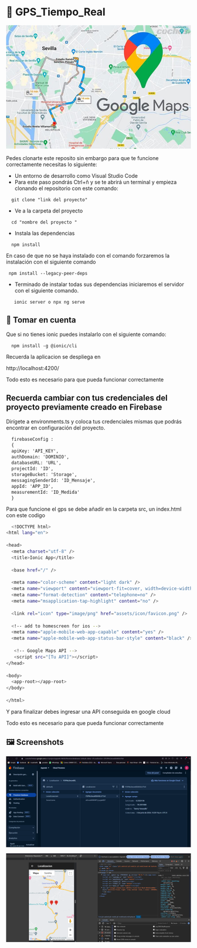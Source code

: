# 📱 GPS_Tiempo_Real

![Logo](Recursos/img/maps.jpeg)

Pedes clonarte este reposito sin embargo para que te funcione correctamente necesitas lo siguiente:

- Un entorno de desarrollo como Visual Studio Code 
- Para este paso pondrás Ctrl+ñ y se te abrirá un terminal y empieza clonando el repositorio con este comando:
```
  git clone "link del proyecto"
```
- Ve a la carpeta del proyecto
```
  cd "nombre del proyecto "
```

- Instala las dependencias
```
  npm install
```

 En caso de que no se haya instalado con el comando forzaremos la instalación con el siguiente comando 
```
 npm install --legacy-peer-deps
```

- Terminado de instalar todas sus dependencias iniciaremos el servidor con el siguiente comando.
```
   ionic server o npx ng serve

```

## 🛑 Tomar en cuenta 

Que si no tienes ionic puedes instalarlo con el siguiente comando:

```
  npm install -g @ionic/cli

```
Recuerda la aplicacion se despliega en


  http://localhost:4200/


Todo esto es necesario para que pueda funcionar correctamente

## Recuerda cambiar con tus credenciales del proyecto previamente creado en Firebase 

Dirígete a environments.ts y coloca tus credenciales mismas que podrás encontrar en configuración del proyecto.

```
  firebaseConfig :
  {
  apiKey: 'API_KEY',
  authDomain: 'DOMINIO',
  databaseURL: 'URL',
  projectId: 'ID',
  storageBucket: 'Storage',
  messagingSenderId: 'ID_Mensaje',
  appId: 'APP_ID',
  measurementId: 'ID_Medida'
  }
```




Para que funcione el gps se debe añadir en la carpeta src, un index.html con este codigo

```bash
  <!DOCTYPE html>
<html lang="en">

<head>
  <meta charset="utf-8" />
  <title>Ionic App</title>

  <base href="/" />

  <meta name="color-scheme" content="light dark" />
  <meta name="viewport" content="viewport-fit=cover, width=device-width, initial-scale=1.0, minimum-scale=1.0, maximum-scale=1.0, user-scalable=no" />
  <meta name="format-detection" content="telephone=no" />
  <meta name="msapplication-tap-highlight" content="no" />

  <link rel="icon" type="image/png" href="assets/icon/favicon.png" />

  <!-- add to homescreen for ios -->
  <meta name="apple-mobile-web-app-capable" content="yes" />
  <meta name="apple-mobile-web-app-status-bar-style" content="black" />

   <!-- Google Maps API -->
   <script src="[Tu API]"></script>
</head>

<body>
  <app-root></app-root>
</body>

</html>
```

Y para finalizar debes ingresar una API conseguida en google cloud

Todo esto es necesario para que pueda funcionar correctamente

## 🖼️ Screenshots


![App Screenshot](Recursos/img/firebase.png)

![App Screenshot](Recursos/img/appmaps.png)





